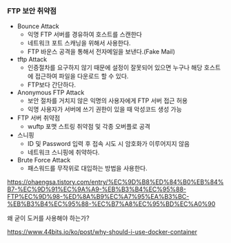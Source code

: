 ### FTP 보안 취약점

- Bounce Attack
  - 익명 FTP 서버를 경유하여 호스트를 스캔한다
  - 네트워크 포트 스캐닝을 위해서 사용한다.
  - FTP 바운스 공격을 통해서 전자메일을 보낸다.(Fake Mail)
- tftp Attack
  - 인증절차를 요구하지 않기 때문에 설정이 잘못되어 있으면 누구나 해당 호스트에 접근하여 파일을 다운로드 할 수 있다.
  - FTP보다 간단하다.
- Anonymous FTP Attack
  - 보안 절차를 거치지 않은 익명의 사용자에게 FTP 서버 접근 허용
  - 익명 사용자가 서버에 쓰기 권한이 있을 때 악성코드 생성 가능
- FTP 서버 취약점
  - wuftp 포맷 스트링 취약점 및 각종 오버플로 공격
- 스니핑
  - ID 및 Password 입력 후 접속 시도 시 암호화가 이루어지지 않음
  - 네트워크 스니핑에 취약하다.
- Brute Force Attack
  - 패스워드를 무작위로 대입하는 방법을 사용한다.



https://ohaengsa.tistory.com/entry/%EC%9D%B8%ED%84%B0%EB%84%B7-%EC%9D%91%EC%9A%A9-%EB%B3%B4%EC%95%88-FTP%EC%9D%98-%ED%8A%B9%EC%A7%95%EA%B3%BC-%EB%B3%B4%EC%95%88-%EC%B7%A8%EC%95%BD%EC%A0%90



왜 굳이 도커를 사용해야 하는가?

https://www.44bits.io/ko/post/why-should-i-use-docker-container
























